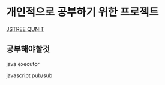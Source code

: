 # 개인적으로 공부하기 위한 프로젝트
[JSTREE QUNIT][17f58271]

  [17f58271]: https://github.com/slahsk/study/tree/master/sb/src/main/webapp/js/jstree/test "QUNIT"
  
  
## 공부해야할것

java executor

javascript pub/sub
